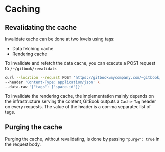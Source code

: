 # Caching

## Revalidating the cache

Invalidate cache can be done at two levels using tags:

-   Data fetching cache
-   Rendering cache

To invalidate and refetch the data cache, you can execute a POST request to `/~/gitbook/revalidate`:

```bash
curl --location --request POST 'https://gitbook/mycompany.com/~gitbook/revalidate' \
--header 'Content-Type: application/json' \
--data-raw '{"tags": ["space.id"]}'
```

To invalidate the rendering cache, the implementation mainly depends on the infrastructure serving the content, GitBook outputs a `Cache-Tag` header on every requests. The value of the header is a comma separated list of tags.

## Purging the cache

Purging the cache, without revalidating, is done by passing `"purge": true` in the request body.
